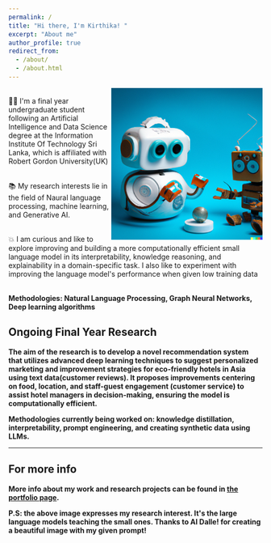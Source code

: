 ```yaml
---
permalink: /
title: "Hi there, I'm Kirthika! "
excerpt: "About me"
author_profile: true
redirect_from: 
  - /about/
  - /about.html
---
```




<img align="right" width="300" height="300" src="/images/robots-1.png">

<p align="left" margin="10px">
  
<br> 👩‍💻 I'm a final year undergraduate student following an Artificial Intelligence and Data Science degree at the Information Institute Of Technology Sri Lanka, which is affiliated with Robert Gordon University(UK) </br>

<br> 📚 My research interests lie in the field of Naural language processing, machine learning, and Generative AI. </br>

<br> 💥 I am curious and like to explore improving and building a more computationally efficient small language model in its interpretability, knowledge reasoning, and explainability in a domain-specific task. I also like to experiment with improving the language model's performance  when given low training data </br>

 <br> <b>Methodologies: Natural Language Processing, Graph Neural Networks, Deep learning algorithms <b> </br>

 </p>
 

## Ongoing Final Year Research 

The aim of the research is to develop a novel recommendation system that utilizes advanced deep learning techniques to suggest personalized marketing and improvement strategies for eco-friendly hotels in Asia using text data(customer reviews). It proposes improvements centering on food, location, and staff-guest engagement (customer service) to assist hotel managers in decision-making, ensuring the model is computationally efficient.

**Methodologies currently being worked on: knowledge distillation, interpretability, prompt engineering, and creating synthetic data using LLMs.**

----------------

For more info 
------
More info about my work and research projects can be found in [the portfolio page](/portfolio/).

P.S: the above image expresses my research interest. It's the large language models teaching the small ones. Thanks to AI Dalle! for creating a beautiful image with my given prompt!

